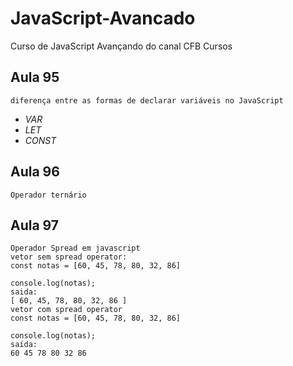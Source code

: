 # JavaScript-Avancado
Curso de JavaScript Avançando do canal CFB Cursos

## Aula 95
    diferença entre as formas de declarar variáveis no JavaScript
- *VAR*
- *LET*
- *CONST*

## Aula 96 
    Operador ternário

## Aula 97
    Operador Spread em javascript
    vetor sem spread operator:
    const notas = [60, 45, 78, 80, 32, 86]

    console.log(notas);
    saida: 
    [ 60, 45, 78, 80, 32, 86 ]
    vetor com spread operator
    const notas = [60, 45, 78, 80, 32, 86]

    console.log(notas);
    saída: 
    60 45 78 80 32 86
    